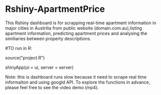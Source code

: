 # Rshiny-ApartmentPrice
This Rshiny dashboard is for scrapping real-time apartment information in major cities in Austrilia from public website (domain.com.au),listing apartment information, predicting apartment prices and analysing the similiaries between property descriptions. 

#TO run in R:

source("project.R")

shinyApp(ui = ui, server = server)

Note: this is dashboard runs slow because it need to scrape real time informaiton and using googld API. To explore the functions in advance, please feel free to see the video demo (mp4).
